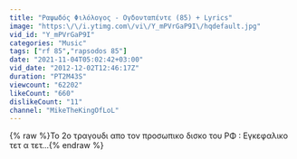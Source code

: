 ```yaml
---
title: "Ραψωδός Φιλόλογος - Ογδονταπέντε (85) + Lyrics"
image: "https:\/\/i.ytimg.com\/vi\/Y_mPVrGaP9I\/hqdefault.jpg"
vid_id: "Y_mPVrGaP9I"
categories: "Music"
tags: ["rf 85","rapsodos 85"]
date: "2021-11-04T05:02:42+03:00"
vid_date: "2012-12-02T12:46:17Z"
duration: "PT2M43S"
viewcount: "62202"
likeCount: "660"
dislikeCount: "11"
channel: "MikeTheKingOfLoL"
---
```

{% raw %}Το 2ο τραγουδι απο τον προσωπικο δισκο του ΡΦ : Εγκεφαλικο τετ α τετ...{% endraw %}
